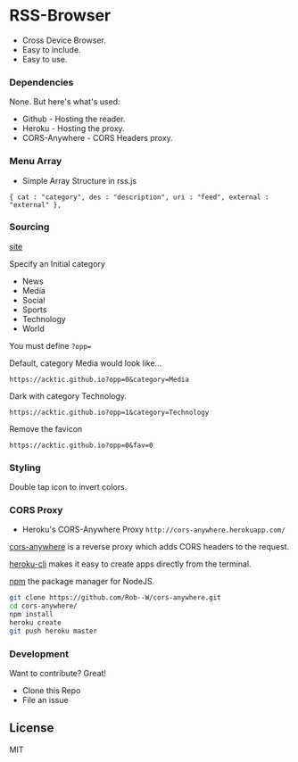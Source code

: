 # RSS-Browser

  - Cross Device Browser.
  - Easy to include.
  - Easy to use.


### Dependencies

None. But here's what's used:

* Github - Hosting the reader.
* Heroku - Hosting the proxy.
* CORS-Anywhere - CORS Headers proxy.

### Menu Array

* Simple Array Structure in rss.js

`{ cat : "category", des : "description", uri : "feed", external : "external" },`

### Sourcing

[site](https://acktic.github.io)

Specify an Initial category

* News
* Media
* Social
* Sports
* Technology
* World

You must define `?opp=`

Default, category Media would look like...

`https://acktic.github.io?opp=0&category=Media`

Dark with category Technology.

`https://acktic.github.io?opp=1&category=Technology`

Remove the favicon

`https://acktic.github.io?opp=0&fav=0`

### Styling

Double tap icon to invert colors.
 
### CORS Proxy

- Heroku's CORS-Anywhere Proxy `http://cors-anywhere.herokuapp.com/`

[cors-anywhere](https://github.com/Rob--W/cors-anywhere) is a reverse proxy which adds CORS headers to the request.

[heroku-cli](https://github.com/heroku/cli) makes it easy to create apps directly from the terminal.

[npm](https://github.com/npm/cli) the package manager for NodeJS.

```sh
git clone https://github.com/Rob--W/cors-anywhere.git
cd cors-anywhere/
npm install
heroku create
git push heroku master
```

### Development

Want to contribute? Great!
- Clone this Repo
- File an issue

License
----

MIT
